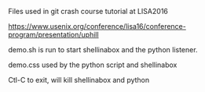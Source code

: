 Files used in git crash course tutorial at LISA2016

https://www.usenix.org/conference/lisa16/conference-program/presentation/uphill

demo.sh is run to start shellinabox and the python listener.

demo.css used by the python script and shellinabox

Ctl-C to exit, will kill shellinabox and python
